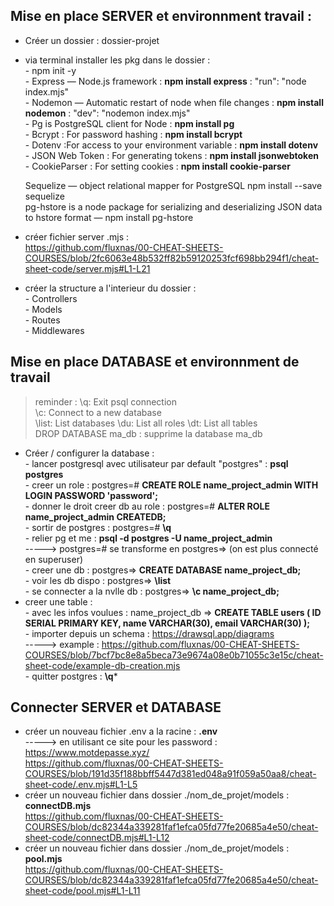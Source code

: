 ## Mise en place SERVER et environnment travail :

- Créer un dossier : dossier-projet  
- via terminal installer les pkg dans le dossier :   
      - npm init -y  
      - Express — Node.js framework : **npm install express** :     "run": "node index.mjs"  
      - Nodemon — Automatic restart of node when file changes : **npm install nodemon** :     "dev": "nodemon index.mjs"  
      - Pg is PostgreSQL client for Node : **npm install pg**  
      - Bcrypt : For password hashing : **npm install bcrypt**  
      - Dotenv :For access to your environment variable : **npm install dotenv**  
      - JSON Web Token : For generating tokens : **npm install jsonwebtoken**  
      - CookieParser : For setting cookies : **npm install cookie-parser**  

    Sequelize — object relational mapper for PostgreSQL npm install --save sequelize   
    pg-hstore is a node package for serializing and deserializing JSON data to hstore format — npm install pg-hstore   

- créer fichier server .mjs :   
https://github.com/fluxnas/00-CHEAT-SHEETS-COURSES/blob/2fc6063e48b532ff82b59120253fcf698bb294f1/cheat-sheet-code/server.mjs#L1-L21  

- créer la structure a l'interieur du dossier :  
      - Controllers  
      - Models  
      - Routes  
      - Middlewares   

## Mise en place DATABASE et environnment de travail  
> reminder : 
> \q: Exit psql connection  
> \c: Connect to a new database   
> \list: List databases
> \du: List all roles
> \dt: List all tables        
> DROP DATABASE ma_db : supprime la database ma_db   


- Créer / configurer la database :   
      - lancer postgresql avec utilisateur par default "postgres" : **psql postgres**  
      - creer un role : postgres=# **CREATE ROLE name_project_admin WITH LOGIN PASSWORD 'password';**  
      - donner le droit creer db au role : postgres=# **ALTER ROLE name_project_admin CREATEDB;**  
      - sortir de postgres : postgres=# **\q**  
      - relier pg et me : **psql -d postgres -U name_project_admin**   
      -----> postgres=# se transforme en postgres=> (on est plus connecté en superuser)  
      - creer une db : postgres=> **CREATE DATABASE name_project_db;**   
      - voir les db dispo : postgres=> **\list**  
      - se connecter a la nvlle db : postgres=> **\c name_project_db;**    
- creer une table :   
      - avec les infos voulues : name_project_db => **CREATE TABLE users ( ID SERIAL PRIMARY KEY, name VARCHAR(30), email VARCHAR(30) );**    
      - importer depuis un schema : https://drawsql.app/diagrams    
      -----> example : https://github.com/fluxnas/00-CHEAT-SHEETS-COURSES/blob/7bcf7bc8e8a5beca73e9674a08e0b71055c3e15c/cheat-sheet-code/example-db-creation.mjs   
      - quitter postgres : **\q***  

## Connecter SERVER et DATABASE   
- créer un nouveau fichier .env a la racine : **.env**   
-----> en utilisant ce site pour les password : https://www.motdepasse.xyz/    
https://github.com/fluxnas/00-CHEAT-SHEETS-COURSES/blob/191d35f188bbff5447d381ed048a91f059a50aa8/cheat-sheet-code/.env.mjs#L1-L5   
- créer un nouveau fichier dans dossier ./nom_de_projet/models : **connectDB.mjs**     
https://github.com/fluxnas/00-CHEAT-SHEETS-COURSES/blob/dc82344a339281faf1efca05fd77fe20685a4e50/cheat-sheet-code/connectDB.mjs#L1-L12   
- créer un nouveau fichier dans dossier ./nom_de_projet/models : **pool.mjs**   
https://github.com/fluxnas/00-CHEAT-SHEETS-COURSES/blob/dc82344a339281faf1efca05fd77fe20685a4e50/cheat-sheet-code/pool.mjs#L1-L11   
